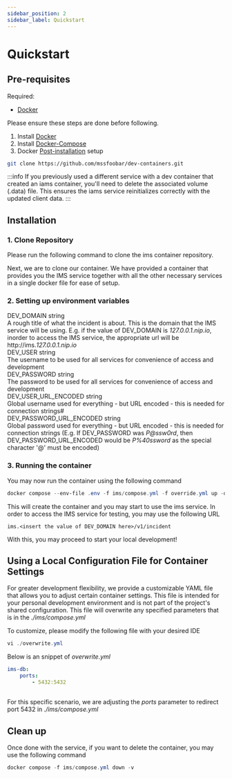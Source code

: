 ```yaml
---
sidebar_position: 2
sidebar_label: Quickstart
---
```


# Quickstart

## Pre-requisites

Required:

-   [Docker](https://www.docker.com/)

Please ensure these steps are done before following.

1. Install [Docker](https://docs.docker.com/desktop/install/ubuntu/)
2. Install [Docker-Compose](https://docs.docker.com/compose/install/linux/)
3. Docker [Post-installation](https://docs.docker.com/engine/install/linux-postinstall/) setup

```bash
git clone https://github.com/mssfoobar/dev-containers.git
```

:::info
If you previously used a different service with a dev container that created an iams container, you'll need to delete the associated volume (.data) file. This ensures the iams service reinitializes correctly with the updated client data.
:::

## Installation

### 1. Clone Repository

Please run the following command to clone the ims container repository.

Next, we are to clone our container. We have provided a container that provides you the IMS service together with all the other necessary services in a single docker file for ease of setup.

### 2. Setting up environment variables

<div class="attribute">
  <div class="attributeheader"><span class="attributename">DEV_DOMAIN</span> <span class="attributetype">string</span></div>
    A rough title of what the incident is about.
    This is the domain that the IMS service will be using. E.g. if the value of DEV_DOMAIN
is <i>127.0.0.1.nip.io</i>, inorder to access the IMS service, the appropriate url will be http://ims.<i>127.0.0.1.nip.io</i>
</div>

<div class="attribute">
  <div class="attributeheader"><span class="attributename">DEV_USER</span> <span class="attributetype">string</span></div>
    The username to be used for all services for convenience of access and development
</div>
<div class="attribute">
  <div class="attributeheader"><span class="attributename">DEV_PASSWORD</span> <span class="attributetype">string</span></div>
    The password to be used for all services for convenience of access and development
</div>
<div class="attribute">
  <div class="attributeheader"><span class="attributename">DEV_USER_URL_ENCODED</span> <span class="attributetype">string</span></div>
    Global username used for everything - but URL encoded - this is needed for connection strings#    
</div>

<div class="attribute">
  <div class="attributeheader"><span class="attributename">DEV_PASSWORD_URL_ENCODED</span> <span class="attributetype">string</span></div>
  Global password used for everything - but URL encoded - this is needed for connection strings
  (E.g. If <span class="attributename">DEV_PASSWORD</span> was <i>P@ssw0rd</i>, then <span class="attributename">
    DEV_PASSWORD_URL_ENCODED</span> would be <i>P%40ssword</i> as the special character '@' must be encoded)
</div>

### 3. Running the container

You may now run the container using the following command

```powershell
docker compose --env-file .env -f ims/compose.yml -f override.yml up -d
```

This will create the container and you may start to use the ims service. In order to access the IMS service for testing, you may use the following URL

```
ims.<insert the value of DEV_DOMAIN here>/v1/incident
```

With this, you may proceed to start your local development!

## Using a Local Configuration File for Container Settings

For greater development flexibility, we provide a customizable YAML file that allows you to adjust certain container settings. This file is intended for your personal development environment and is not part of the project's shared configuration. This file will overwrite any specified parameters that is in the <i>./ims/compose.yml</i>

To customize, please modify the following file with your desired IDE

```powershell
vi ./overwrite.yml
```

Below is an snippet of <i>overwrite.yml</i>

```yaml
ims-db:
    ports:
        - 5432:5432
```

##

For this specific scenario, we are adjusting the <i>ports</i> parameter to redirect port 5432 in <i>./ims/compose.yml</i>

## Clean up

Once done with the service, if you want to delete the container, you may use the following command

```powershell
docker compose -f ims/compose.yml down -v
```
